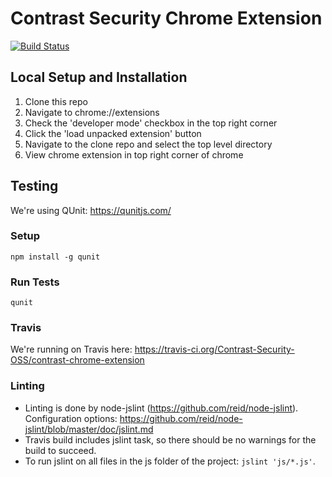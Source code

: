 # Contrast Security Chrome Extension

[![Build Status](https://travis-ci.org/Contrast-Security-OSS/contrast-chrome-extension.svg?branch=master)](https://travis-ci.org/Contrast-Security-OSS/contrast-chrome-extension)

## Local Setup and Installation

1. Clone this repo
2. Navigate to chrome://extensions
3. Check the 'developer mode' checkbox in the top right corner
4. Click the 'load unpacked extension' button
5. Navigate to the clone repo and select the top level directory
6. View chrome extension in top right corner of chrome

## Testing

We're using QUnit: https://qunitjs.com/

### Setup

`npm install -g qunit`

### Run Tests

`qunit`

### Travis

We're running on Travis here: https://travis-ci.org/Contrast-Security-OSS/contrast-chrome-extension

### Linting
* Linting is done by node-jslint (https://github.com/reid/node-jslint). Configuration options: https://github.com/reid/node-jslint/blob/master/doc/jslint.md
* Travis build includes jslint task, so there should be no warnings for the build to succeed.
* To run jslint on all files in the js folder of the project: ``` jslint 'js/*.js' ```.